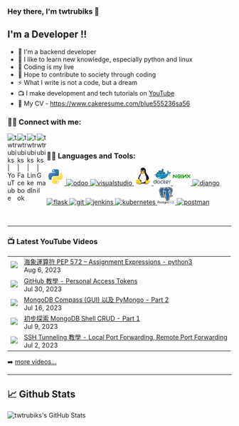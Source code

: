 ### Hey there, I'm twtrubiks 👋

## I'm a Developer !!

- 🔭 I'm a backend developer
- 🌱 I like to learn new knowledge, especially python and linux
- 👯 Coding is my live
- 🥅 Hope to contribute to society through coding
- ⚡  What I write is not a code, but a dream
- 📺 I make development and tech tutorials on [YouTube](https://www.youtube.com/user/blue524326)
- 🔭 My CV - https://www.cakeresume.com/blue555236sa56

### 🙋‍♂️ Connect with me:

[<img align="left" alt="twtrubiks | YouTube" width="22px" src="https://cdn.jsdelivr.net/npm/simple-icons@v3/icons/youtube.svg" />][youtube]
[<img align="left" alt="twtrubiks | Facebook" width="22px" src="https://cdn.jsdelivr.net/npm/simple-icons@v3/icons/facebook.svg" />][facebook]
[<img align="left" alt="twtrubiks | LinkedIn" width="22px" src="https://cdn.jsdelivr.net/npm/simple-icons@v3/icons/linkedin.svg" />][linkedin]
[<img align="left" alt="twtrubiks | Gmail" width="22px" src="https://cdn.jsdelivr.net/npm/simple-icons@v3/icons/gmail.svg" />][gmail]

<br />

### 👨‍💻 Languages and Tools:

<p align="left"> <a href="https://www.python.org" target="_blank"> <img src="https://raw.githubusercontent.com/devicons/devicon/master/icons/python/python-original.svg" alt="python" width="40" height="40"/> <a href="https://www.odoo.com/" target="_blank"> <img src="https://upload.wikimedia.org/wikipedia/commons/thumb/5/50/Odoo_logo.svg/320px-Odoo_logo.svg.png" alt="odoo" width="65" height="40"/> </a> <a href="https://code.visualstudio.com/" target="_blank"> <img src="https://upload.wikimedia.org/wikipedia/commons/thumb/9/9a/Visual_Studio_Code_1.35_icon.svg/240px-Visual_Studio_Code_1.35_icon.svg.png" alt="visualstudio" width="40" height="40"/> </a> <a href="https://www.linux.org/" target="_blank"> <img src="https://raw.githubusercontent.com/devicons/devicon/master/icons/linux/linux-original.svg" alt="linux" width="40" height="40"/> <a href="https://www.docker.com/" target="_blank"> <img src="https://raw.githubusercontent.com/devicons/devicon/master/icons/docker/docker-original-wordmark.svg" alt="docker" width="40" height="40"/> </a> </a> <a href="https://www.nginx.com" target="_blank"> <img src="https://raw.githubusercontent.com/devicons/devicon/master/icons/nginx/nginx-original.svg" alt="nginx" width="40" height="40"/> </a> </a> <a href="https://www.djangoproject.com/" target="_blank"> <img src="https://upload.wikimedia.org/wikipedia/commons/7/75/Django_logo.svg" alt="django" width="40" height="40"/> </a> <a href="https://flask.palletsprojects.com/" target="_blank"> <img src="https://www.vectorlogo.zone/logos/pocoo_flask/pocoo_flask-icon.svg" alt="flask" width="40" height="40"/> </a> <a href="https://git-scm.com/" target="_blank"> <img src="https://www.vectorlogo.zone/logos/git-scm/git-scm-icon.svg" alt="git" width="40" height="40"/> </a> <a href="https://www.jenkins.io" target="_blank"> <img src="https://www.vectorlogo.zone/logos/jenkins/jenkins-icon.svg" alt="jenkins" width="40" height="40"/> </a> <a href="https://kubernetes.io" target="_blank"> <img src="https://www.vectorlogo.zone/logos/kubernetes/kubernetes-icon.svg" alt="kubernetes" width="40" height="40"/> </a> <a href="https://www.postgresql.org" target="_blank"> <img src="https://raw.githubusercontent.com/devicons/devicon/master/icons/postgresql/postgresql-original-wordmark.svg" alt="postgresql" width="40" height="40"/> </a> <a href="https://postman.com" target="_blank"> <img src="https://www.vectorlogo.zone/logos/getpostman/getpostman-icon.svg" alt="postman" width="40" height="40"/> </a> </p>

<br />

---

### 📺 Latest YouTube Videos

<table>
    <tbody>
<!-- YOUTUBE:START --><tr><td><a href="https://www.youtube.com/watch?v=X_1o8e-DjH0"><img width="140px" src="https://i.ytimg.com/vi/X_1o8e-DjH0/mqdefault.jpg"></a></td>
<td><a href="https://www.youtube.com/watch?v=X_1o8e-DjH0">海象運算符 PEP 572 – Assignment Expressions - python3</a><br/>Aug 6, 2023</td></tr>
<tr><td><a href="https://www.youtube.com/watch?v=aJRRVCB85k8"><img width="140px" src="https://i.ytimg.com/vi/aJRRVCB85k8/mqdefault.jpg"></a></td>
<td><a href="https://www.youtube.com/watch?v=aJRRVCB85k8">GitHub 教學 - Personal Access Tokens</a><br/>Jul 30, 2023</td></tr>
<tr><td><a href="https://www.youtube.com/watch?v=yzovQ8WXwiA"><img width="140px" src="https://i.ytimg.com/vi/yzovQ8WXwiA/mqdefault.jpg"></a></td>
<td><a href="https://www.youtube.com/watch?v=yzovQ8WXwiA">MongoDB Compass &lpar;GUI&rpar; 以及 PyMongo - Part 2</a><br/>Jul 16, 2023</td></tr>
<tr><td><a href="https://www.youtube.com/watch?v=ik6vKTdmGEQ"><img width="140px" src="https://i.ytimg.com/vi/ik6vKTdmGEQ/mqdefault.jpg"></a></td>
<td><a href="https://www.youtube.com/watch?v=ik6vKTdmGEQ">初步探索 MongoDB Shell CRUD - Part 1</a><br/>Jul 9, 2023</td></tr>
<tr><td><a href="https://www.youtube.com/watch?v=9bsvYo1a-mk"><img width="140px" src="https://i.ytimg.com/vi/9bsvYo1a-mk/mqdefault.jpg"></a></td>
<td><a href="https://www.youtube.com/watch?v=9bsvYo1a-mk">SSH Tunneling 教學 - Local Port Forwarding, Remote Port Forwarding</a><br/>Jul 2, 2023</td></tr>
<!-- YOUTUBE:END -->
    </tbody>
</table>

➡️ [more videos...](https://www.youtube.com/user/blue524326)

---

## 📈 Github Stats

<p align="left">
  <img align="left" alt="twtrubiks's GitHub Stats" src="https://github-readme-stats.vercel.app/api?username=twtrubiks&show_icons=true&hide_border=true" />
</p>

[youtube]: https://www.youtube.com/user/blue524326
[linkedin]: https://www.linkedin.com/in/twtrubiks-a09330145/
[facebook]: https://www.facebook.com/TWTRubiks
[gmail]: mailto:twtrubiks@gmail.com
